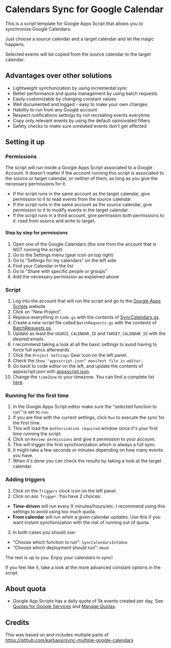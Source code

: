 # Calendars Sync for Google Calendar

This is a script template for Google Apps Script that allows you to synchronize Google Calendars.

Just choose a source calendar and a target calendar and let the magic happens. 

Selected events will be copied from the source calendar to the target calendar.

## Advantages over other solutions

- Lightweight synchonization by using incremental sync
- Better performance and quota management by using batch requests
- Easily customizable by changing constant values
- Well documented and logged - easy to make your own changes
- Hability to run from any Google account
- Respect notifications settings by not recreating events everytime
- Copy only relevant events by using the default opinionated filters
- Safety checks to make sure unrelated events don't get affected

## Setting it up

### Permissions

The script will run inside a Google Apps Script associated to a Google Account. It doesn't matter if the account running this script is associated to the source or target calendar, or neither of them, as long as you give the necessary permissions for it.

- If the script runs in the same account as the target calendar, give permission to it to read events from the source calendar.
- If the script runs in the same account as the source calendar, give permission to it to modify events in the target calendar.
- If the script runs in a third account, give permission both permissions to it: read from source and write to target.

#### Step by step for permissions

1. Open one of the Google Calendars (the one from the account that is *NOT* running the script)
3. Go to the Settings menu (gear icon on top right)
5. Go to "Settings for my calendars" on the left side
7. Find your Calendar in the list
9. Go to "Share with specific people or groups"
11. Add the necessary permission as explained above

### Script

1. Log into the account that will run the script and go to the [Google Apps Scripts] website.
3. Click on "New Project".
4. Replace everything in `Code.gs` with the contents of [SyncCalendars.gs].
5. Create a new script file called `BatchRequests.gs` with the contents of [BatchRequests.gs].
6. Update as least the `SOURCE_CALENDAR_ID` and `TARGET_CALENDAR_ID` with the desired emails.
7. I recommend taking a look at all the basic settings to avoid having to force full syncs afterwards.
8. Click the `Project Settings` Gear icon on the left panel.
9. Check the `Show "appsscript.json" manifest file in editor`.
10. Go back to code editor on the left, and update the contents of appsscript.json with [appsscript.json].
11. Change the `timeZone` to your timezone. You can find a complete list [here](https://en.wikipedia.org/wiki/List_of_tz_database_time_zones).

### Running for the first time

1. In the Google Apps Script editor make sure the "selected function to run" is set to `run`.
2. If you are fine with the current settings, click `Run` to execute the sync for the first time.
2. This will load the `Authorization required` window since it's your first time running the script.
3. Click on `Review permissions` and give it permission to your account.
2. This will trigger the first synchronization which is always a full sync.
3. It might take a few seconds or minutes depending on how many events you have.
4. When it's done you can check the results by taking a look at the target calendar.

### Adding triggers  

1. Click on the `Triggers` clock icon on the left panel.
2. Click on `Add Trigger`. You have 2 choices:

- **Time-driven** will run every X minutes/hours/etc. I recommend using this settings to avoid using too much quota.
- **From calendar** will run when a given calendar updates. Use this if you want instant synchonization with the risk of running out of quota.

3. In both cases you should use:

- "Choose which function to run": `SyncCalendarsIntoOne`
- "Choose which deployment should run": `Head`

The rest is up to you. Enjoy your calendars in sync!

If you feel like it, take a look at the more advanced constant options in the script.

## About quota

- Google App Scripts has a daily quote of 5k events created per day. See [Quotas for Google Services] and [Manage Quotas].

## Credits

This was based on and includes multiple parts of https://github.com/karbassi/sync-multiple-google-calendars

[Google Apps Scripts]: https://script.google.com/intro
[SyncCalendars.gs]: src/SyncCalendars.gs
[BatchRequests.gs]: src/BatchRequests.gs
[appsscript.json]: src/appsscript.json
[Quotas for Google Services]: https://developers.google.com/apps-script/guides/services/quotas
[Manage Quotas]: https://developers.google.com/calendar/api/guides/quota
